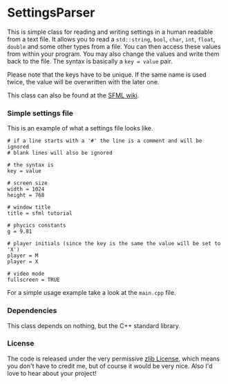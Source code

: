 # SettingsParser

This is simple class for reading and writing settings in a human readable from a text file.
It allows you to read a `std::string`, `bool`, `char`, `int`, `float`, `double` and some other types from a file.
You can then access these values from within your program.
You may also change the values and write them back to the file.
The syntax is basically a `key = value` pair.

Please note that the keys have to be unique.
If the same name is used twice, the value will be overwritten with the later one.

This class can also be found at the [SFML wiki](https://github.com/LaurentGomila/SFML/wiki/Source:-Settings-Parser).

### Simple settings file
This is an example of what a settings file looks like.

```text
# if a line starts with a '#' the line is a comment and will be ignored
# blank lines will also be ignored

# the syntax is
key = value

# screen size
width = 1024
height = 768

# window title
title = sfml tutorial

# phycics constants
g = 9.81

# player initials (since the key is the same the value will be set to 'X')
player = M
player = X

# video mode
fullscreen = TRUE
```

For a simple usage example take a look at the `main.cpp` file.

### Dependencies
This class depends on nothing, but the C++ standard library.

### License
The code is released under the very permissive [zlib License](https://en.wikipedia.org/wiki/Zlib_License), which means you don't have to credit me, but of course it would be very nice.
Also I'd love to hear about your project!
